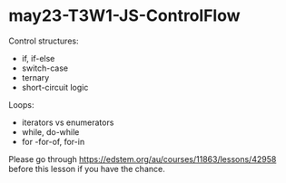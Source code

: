 # may23-T3W1-JS-ControlFlow

Control structures:

- if, if-else
- switch-case
- ternary
- short-circuit logic

Loops:

- iterators vs enumerators
- while, do-while
- for
-for-of, for-in

Please go through  <https://edstem.org/au/courses/11863/lessons/42958> before this lesson if you have the chance.
